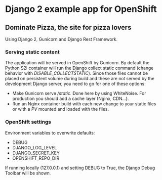 # Django 2 example app for OpenShift

## Dominate Pizza, the site for pizza lovers
Using Django 2, Gunicorn and Django Rest Framework.

### Serving static content
The application will be served in OpenShift by Gunicorn. 
By default the Python S2I container will run the Django collect static command (change behavior with *DISABLE_COLLECTSTATIC*).
Since those files cannot be placed on persistent volume during build and these are not served by the development Django server, you need to go for one of these options:
- Make Gunicorn serve */static*. Done here by using WhiteNoise. For production you should add a cache layer (Nginx, CDN...).
- Run an Nginx container build with each new change to your static files or with a *PV* mounted and loaded with the files.

### OpenShift settings

Environment variables to overwrite defaults:
 - DEBUG
 - DJANGO_LOG_LEVEL
 - DJANGO_SECRET_KEY
 - OPENSHIFT_REPO_DIR
 
 If running locally (127.0.0.1) and setting DEBUG to True, the Django Debug Toolbar will be shown.
